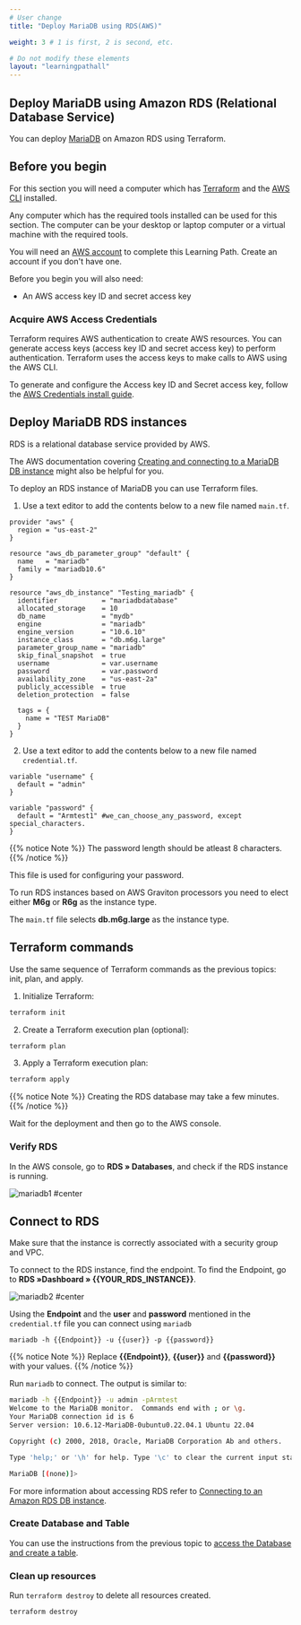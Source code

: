 ```yaml
---
# User change
title: "Deploy MariaDB using RDS(AWS)"

weight: 3 # 1 is first, 2 is second, etc.

# Do not modify these elements
layout: "learningpathall"
---
```


## Deploy MariaDB using Amazon RDS (Relational Database Service) 

You can deploy [MariaDB](https://mariadb.org/) on Amazon RDS using Terraform.

## Before you begin

For this section you will need a computer which has [Terraform](/install-guides/terraform/) and the [AWS CLI](/install-guides/aws-cli/) installed.

Any computer which has the required tools installed can be used for this section. The computer can be your desktop or laptop computer or a virtual machine with the required tools.

You will need an [AWS account](https://portal.aws.amazon.com/billing/signup?nc2=h_ct&src=default&redirect_url=https%3A%2F%2Faws.amazon.com%2Fregistration-confirmation#/start) to complete this Learning Path. Create an account if you don't have one.

Before you begin you will also need:
- An AWS access key ID and secret access key

### Acquire AWS Access Credentials

Terraform requires AWS authentication to create AWS resources. You can generate access keys (access key ID and secret access key) to perform authentication. Terraform uses the access keys to make calls to AWS using the AWS CLI. 

To generate and configure the Access key ID and Secret access key, follow the [AWS Credentials install guide](/install-guides/aws_access_keys).

## Deploy MariaDB RDS instances

RDS is a relational database service provided by AWS. 

The AWS documentation covering [Creating and connecting to a MariaDB DB instance](https://docs.aws.amazon.com/AmazonRDS/latest/UserGuide/CHAP_GettingStarted.CreatingConnecting.MariaDB.html) might also be helpful for you.

To deploy an RDS instance of MariaDB you can use Terraform files. 

1. Use a text editor to add the contents below to a new file named `main.tf`.

```console
provider "aws" {
  region = "us-east-2"
}

resource "aws_db_parameter_group" "default" {
  name   = "mariadb"
  family = "mariadb10.6"
}

resource "aws_db_instance" "Testing_mariadb" {
  identifier           = "mariadbdatabase"
  allocated_storage    = 10
  db_name              = "mydb"
  engine               = "mariadb"
  engine_version       = "10.6.10"
  instance_class       = "db.m6g.large"
  parameter_group_name = "mariadb"
  skip_final_snapshot  = true
  username             = var.username
  password             = var.password
  availability_zone    = "us-east-2a"
  publicly_accessible  = true
  deletion_protection  = false

  tags = {
    name = "TEST MariaDB"
  }
}
```  

2. Use a text editor to add the contents below to a new file named `credential.tf`.

```console
variable "username" {
  default = "admin"
}

variable "password" {
  default = "Armtest1" #we_can_choose_any_password, except special_characters.
}
```
{{% notice Note %}}
The password length should be atleast 8 characters.
{{% /notice %}}

This file is used for configuring your password.  

To run RDS instances based on AWS Graviton processors you need to elect either **M6g** or **R6g** as the instance type.

The `main.tf` file selects **db.m6g.large** as the instance type. 

## Terraform commands

Use the same sequence of Terraform commands as the previous topics: init, plan, and apply. 

1. Initialize Terraform:

```bash
terraform init
```

2. Create a Terraform execution plan (optional):

```bash
terraform plan
```

3. Apply a Terraform execution plan:

```bash
terraform apply
```      

{{% notice Note %}}
Creating the RDS database may take a few minutes.
{{% /notice %}}
                                                                                                           
Wait for the deployment and then go to the AWS console. 

### Verify RDS

In the AWS console, go to **RDS » Databases**, and check if the RDS instance is running.  

![mariadb1 #center](https://github.com/ArmDeveloperEcosystem/arm-learning-paths/assets/40816837/e692ab7a-2ab5-4017-b435-90fddec603ba)

## Connect to RDS 

Make sure that the instance is correctly associated with a security group and VPC. 

To connect to the RDS instance, find the endpoint. To find the Endpoint, go to **RDS »Dashboard » {{YOUR_RDS_INSTANCE}}**.

![mariadb2 #center](https://github.com/ArmDeveloperEcosystem/arm-learning-paths/assets/40816837/df03a3ff-a91a-41de-a980-bcadee8ff6fd)

Using the **Endpoint** and the **user** and **password** mentioned in the `credential.tf` file you can connect using `mariadb`

```console
mariadb -h {{Endpoint}} -u {{user}} -p {{password}}
```
{{% notice Note %}} 
Replace **{{Endpoint}}**, **{{user}}** and **{{password}}** with your values.
{{% /notice %}}
                   

Run `mariadb` to connect. The output is similar to:

```bash { output_lines="2-15"}
mariadb -h {{Endpoint}} -u admin -pArmtest
Welcome to the MariaDB monitor.  Commands end with ; or \g.
Your MariaDB connection id is 6
Server version: 10.6.12-MariaDB-0ubuntu0.22.04.1 Ubuntu 22.04

Copyright (c) 2000, 2018, Oracle, MariaDB Corporation Ab and others.

Type 'help;' or '\h' for help. Type '\c' to clear the current input statement.

MariaDB [(none)]>
```

For more information about accessing RDS refer to [Connecting to an Amazon RDS DB instance](https://docs.aws.amazon.com/AmazonRDS/latest/UserGuide/CHAP_CommonTasks.Connect.html).

### Create Database and Table

You can use the instructions from the previous topic to [access the Database and create a table](/learning-paths/servers-and-cloud-computing/mariadb/ec2_deployment#access-database-and-create-table).

### Clean up resources

Run `terraform destroy` to delete all resources created.

```console
terraform destroy
```

